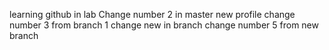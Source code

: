 learning github in lab
Change number 2 in master
new profile
change number 3 from branch 1
change new in branch
 change number 5 from new branch
 
